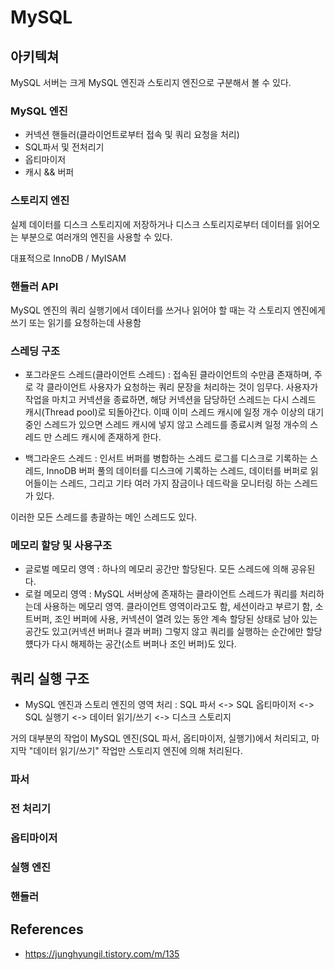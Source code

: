 # MySQL

## 아키텍쳐 

MySQL 서버는 크게 MySQL 엔진과 스토리지 엔진으로 구분해서 볼 수 있다.

### MySQL 엔진
 - 커넥션 핸들러(클라이언트로부터 접속 및 쿼리 요청을 처리)
 - SQL파서 및 전처리기
 - 옵티마이저
 - 캐시 && 버퍼
 
### 스토리지 엔진 

실제 데이터를 디스크 스토리지에 저장하거나 디스크 스토리지로부터 데이터를 읽어오는 부분으로 여러개의 엔진을 사용할 수 있다. 

대표적으로 InnoDB / MyISAM 

 
### 핸들러 API 

MySQL 엔진의 쿼리 실행기에서 데이터를 쓰거나 읽어야 할 때는 각 스토리지 엔진에게 쓰기 또는 읽기를 요청하는데 사용함 


### 스레딩 구조 

- 포그라운드 스레드(클라이언트 스레드) : 접속된 클라이언트의 수만큼 존재하며, 주로 각 클라이언트 사용자가 요청하는 쿼리 문장을 처리하는 것이 임무다. 사용자가 작업을 마치고 커넥션을 종료하면, 해당 커넥션을 담당하던 스레드는 다시 스레드 캐시(Thread pool)로 되돌아간다. 이때 이미 스레드 캐시에 일정 개수 이상의 대기 중인 스레드가 있으면 스레드 캐시에 넣지 않고 스레드를 종료시켜 일정 개수의 스레드 만 스레드 캐시에 존재하게 한다.

- 백그라운드 스레드 : 인서트 버퍼를 병합하는 스레드 로그를 디스크로 기록하는 스레드, InnoDB 버퍼 풀의 데이터를 디스크에 기록하는 스레드, 데이터를 버퍼로 읽어들이는 스레드, 그리고 기타 여러 가지 잠금이나 데드락을 모니터링 하는 스레드가 있다.

이러한 모든 스레드를 총괄하는 메인 스레드도 있다.

### 메모리 할당 및 사용구조

- 글로벌 메모리 영역 : 하나의 메모리 공간만 할당된다. 모든 스레드에 의해 공유된다. 
- 로컬 메모리 영역 : MySQL 서버상에 존재하는 클라이언트 스레드가 쿼리를 처리하는데 사용하는 메모리 영역. 클라이언트 영역이라고도 함, 세션이라고 부르기 함, 
    소트버퍼, 조인 버퍼에 사용, 커넥션이 열려 있는 동안 계속 할당된 상태로 남아 있는 공간도 있고(커넥션 버퍼나 결과 버퍼) 그렇지 않고 쿼리를 실행하는 순간에만 할당헀다가 다시 해제하는 공간(소트 버퍼나 조인 버퍼)도 있다.
    
## 쿼리 실행 구조      

- MySQL 엔진과 스토리 엔진의 영역 처리
: SQL 파서 <-> SQL 옵티마이저 <-> SQL 실행기 <-> 데이터 읽기/쓰기 <-> 디스크 스토리지

거의 대부분의 작업이 MySQL 엔진(SQL 파서, 옵티마이저, 실행기)에서 처리되고, 마지막 "데이터 읽기/쓰기" 작업만 스토리지 엔진에 의해 처리된다.

### 파서 

### 전 처리기 

### 옵티마이저

### 실행 엔진

### 핸들러
 
 
## References
- https://junghyungil.tistory.com/m/135 